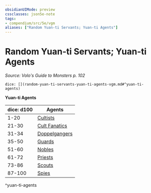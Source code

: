 ```yaml
---
obsidianUIMode: preview
cssclasses: json5e-note
tags:
- compendium/src/5e/vgm
aliases: ["Random Yuan-ti Servants; Yuan-ti Agents"]
---
```

# Random Yuan-ti Servants; Yuan-ti Agents
*Source: Volo's Guide to Monsters p. 102* 

`dice: [](random-yuan-ti-servants-yuan-ti-agents-vgm.md#^yuan-ti-agents)`

**Yuan-ti Agents**

| dice: d100 | Agents |
|------------|--------|
| 1-20 | [Cultists](/compendium/bestiary/humanoid/cultist.md) |
| 21-30 | [Cult Fanatics](/compendium/bestiary/humanoid/cult-fanatic.md) |
| 31-34 | [Doppelgangers](/compendium/bestiary/monstrosity/doppelganger.md) |
| 35-50 | [Guards](/compendium/bestiary/humanoid/guard.md) |
| 51-60 | [Nobles](/compendium/bestiary/humanoid/noble.md) |
| 61-72 | [Priests](/compendium/bestiary/humanoid/priest.md) |
| 73-86 | [Scouts](/compendium/bestiary/humanoid/scout.md) |
| 87-100 | [Spies](/compendium/bestiary/humanoid/spy.md) |
^yuan-ti-agents